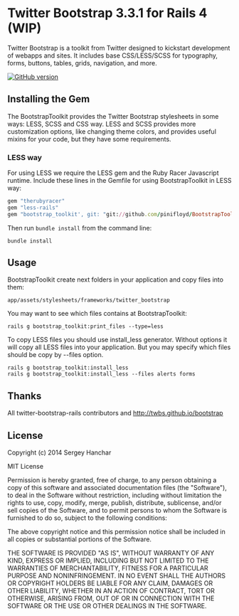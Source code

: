 # Twitter Bootstrap 3.3.1 for Rails 4 (WIP)

Twitter Bootstrap is a toolkit from Twitter designed to kickstart development
of webapps and sites. It includes base CSS/LESS/SCSS for typography, forms,
buttons, tables, grids, navigation, and more.

[![GitHub version](https://badge.fury.io/gh/pinifloyd%2FBootstrapToolkit.svg)](http://badge.fury.io/gh/pinifloyd%2FBootstrapToolkit)

## Installing the Gem

The BootstrapToolkit provides the Twitter Bootstrap stylesheets in some ways:
LESS, SCSS and CSS way. LESS and SCSS provides more customization options, like
changing theme colors, and provides useful mixins for your code, but they have
some requirements.

### LESS way

For using LESS we require the LESS gem and the Ruby Racer Javascript runtime.
Include these lines in the Gemfile for using BootstrapToolkit in LESS way:

```ruby
gem "therubyracer"
gem "less-rails"
gem "bootstrap_toolkit', git: "git://github.com/pinifloyd/BootstrapToolkit.git"
```

Then run `bundle install` from the command line:

    bundle install

## Usage

BootstrapToolkit create next folders in your application and copy files into
them:

    app/assets/stylesheets/frameworks/twitter_bootstrap

You may want to see which files contains at BootstrapToolkit:

    rails g bootstrap_toolkit:print_files --type=less

To copy LESS files you should use install_less generator. Without options it
will copy all LESS files into your application. But you may specify which files
should be copy by --files option.

    rails g bootstrap_toolkit:install_less
    rails g bootstrap_toolkit:install_less --files alerts forms

## Thanks

All twitter-bootstrap-rails contributors and http://twbs.github.io/bootstrap

## License

Copyright (c) 2014 Sergey Hanchar

MIT License

Permission is hereby granted, free of charge, to any person obtaining
a copy of this software and associated documentation files (the
"Software"), to deal in the Software without restriction, including
without limitation the rights to use, copy, modify, merge, publish,
distribute, sublicense, and/or sell copies of the Software, and to
permit persons to whom the Software is furnished to do so, subject to
the following conditions:

The above copyright notice and this permission notice shall be
included in all copies or substantial portions of the Software.

THE SOFTWARE IS PROVIDED "AS IS", WITHOUT WARRANTY OF ANY KIND,
EXPRESS OR IMPLIED, INCLUDING BUT NOT LIMITED TO THE WARRANTIES OF
MERCHANTABILITY, FITNESS FOR A PARTICULAR PURPOSE AND
NONINFRINGEMENT. IN NO EVENT SHALL THE AUTHORS OR COPYRIGHT HOLDERS BE
LIABLE FOR ANY CLAIM, DAMAGES OR OTHER LIABILITY, WHETHER IN AN ACTION
OF CONTRACT, TORT OR OTHERWISE, ARISING FROM, OUT OF OR IN CONNECTION
WITH THE SOFTWARE OR THE USE OR OTHER DEALINGS IN THE SOFTWARE.
